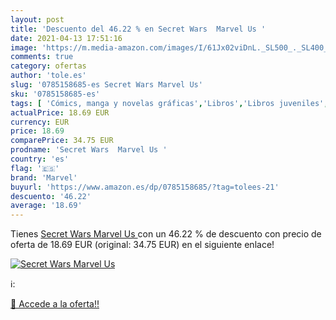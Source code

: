 ```yaml
---
layout: post
title: 'Descuento del 46.22 % en Secret Wars  Marvel Us '
date: 2021-04-13 17:51:16
image: 'https://m.media-amazon.com/images/I/61Jx02viDnL._SL500_._SL400_.jpg'
comments: true
category: ofertas
author: 'tole.es'
slug: '0785158685-es Secret Wars Marvel Us'
sku: '0785158685-es'
tags: [ 'Cómics, manga y novelas gráficas','Libros','Libros juveniles','marvel', ]
actualPrice: 18.69 EUR
currency: EUR
price: 18.69
comparePrice: 34.75 EUR
prodname: 'Secret Wars  Marvel Us '
country: 'es'
flag: '🇪🇸'
brand: 'Marvel'
buyurl: 'https://www.amazon.es/dp/0785158685/?tag=tolees-21'
descuento: '46.22'
average: '18.69'
---
```


Tienes [Secret Wars  Marvel Us ](https://www.amazon.es/dp/0785158685/?tag=tolees-21) con un 46.22 % de descuento con precio de oferta de 18.69 EUR (original: 34.75 EUR) en el siguiente enlace!

[![Secret Wars  Marvel Us ](https://m.media-amazon.com/images/I/61Jx02viDnL._SL500_._SL400_.jpg)](https://www.amazon.es/dp/0785158685/?tag=tolees-21)

ℹ️:


[🛒 Accede a la oferta!!](https://www.amazon.es/dp/0785158685/?tag=tolees-21)

